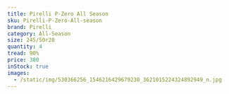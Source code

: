 ```yaml
---
title: Pirelli P-Zero All Season
sku: Pirelli-P-Zero-All-season
brand: Pirelli
category: All-Season
size: 245/50r20
quantity: 4
tread: 90%
price: 380
inStock: true
images:
  - /static/img/530366256_1546216429679230_3621015224324892949_n.jpg
---
```

